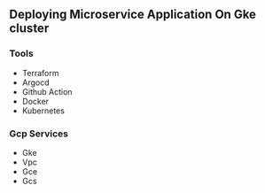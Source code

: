 ## Deploying Microservice Application On Gke cluster

### Tools 
+ Terraform
+ Argocd
+ Github Action
+ Docker
+ Kubernetes

### Gcp Services
+ Gke
+ Vpc
+ Gce
+ Gcs

